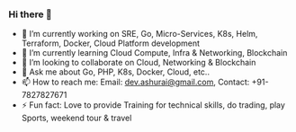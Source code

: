 ### Hi there 👋

- 🔭 I’m currently working on SRE, Go, Micro-Services, K8s, Helm, Terraform, Docker, Cloud Platform development 
- 🌱 I’m currently learning Cloud Compute, Infra & Networking,  Blockchain
- 👯 I’m looking to collaborate on Cloud, Networking & Blockchain 
- 💬 Ask me about Go, PHP, K8s, Docker, Cloud, etc..
- 📫 How to reach me: Email: dev.ashurai@gmail.com, Contact: +91- 7827827671
- ⚡ Fun fact: Love to provide Training for technical skills, do trading, play Sports, weekend tour & travel

